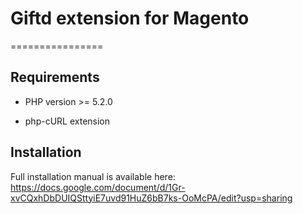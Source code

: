 # Giftd extension for Magento #
================

## Requirements ##

- PHP version >= 5.2.0

- php-cURL extension

## Installation ##

Full installation manual is available here:
https://docs.google.com/document/d/1Gr-xvCQxhDbDUIQSttyiE7uvd91HuZ6bB7ks-OoMcPA/edit?usp=sharing
